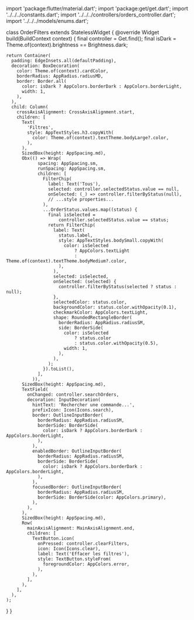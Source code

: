 import 'package:flutter/material.dart';
import 'package:get/get.dart';
import '../../../constants.dart';
import '../../../controllers/orders_controller.dart';
import '../../../models/enums.dart';

class OrderFilters extends StatelessWidget {
  @override
  Widget build(BuildContext context) {
    final controller = Get.find<OrdersController>();
    final isDark = Theme.of(context).brightness == Brightness.dark;

    return Container(
      padding: EdgeInsets.all(defaultPadding),
      decoration: BoxDecoration(
        color: Theme.of(context).cardColor,
        borderRadius: AppRadius.radiusMD,
        border: Border.all(
          color: isDark ? AppColors.borderDark : AppColors.borderLight,
          width: 1,
        ),
      ),
      child: Column(
        crossAxisAlignment: CrossAxisAlignment.start,
        children: [
          Text(
            'Filtres',
            style: AppTextStyles.h3.copyWith(
              color: Theme.of(context).textTheme.bodyLarge?.color,
            ),
          ),
          SizedBox(height: AppSpacing.md),
          Obx(() => Wrap(
                spacing: AppSpacing.sm,
                runSpacing: AppSpacing.sm,
                children: [
                  FilterChip(
                    label: Text('Tous'),
                    selected: controller.selectedStatus.value == null,
                    onSelected: (_) => controller.filterByStatus(null),
                    // ...style properties...
                  ),
                  ...OrderStatus.values.map((status) {
                    final isSelected =
                        controller.selectedStatus.value == status;
                    return FilterChip(
                      label: Text(
                        status.label,
                        style: AppTextStyles.bodySmall.copyWith(
                          color: isSelected
                              ? AppColors.textLight
                              : Theme.of(context).textTheme.bodyMedium?.color,
                        ),
                      ),
                      selected: isSelected,
                      onSelected: (selected) {
                        controller.filterByStatus(selected ? status : null);
                      },
                      selectedColor: status.color,
                      backgroundColor: status.color.withOpacity(0.1),
                      checkmarkColor: AppColors.textLight,
                      shape: RoundedRectangleBorder(
                        borderRadius: AppRadius.radiusSM,
                        side: BorderSide(
                          color: isSelected
                              ? status.color
                              : status.color.withOpacity(0.5),
                          width: 1,
                        ),
                      ),
                    );
                  }).toList(),
                ],
              )),
          SizedBox(height: AppSpacing.md),
          TextField(
            onChanged: controller.searchOrders,
            decoration: InputDecoration(
              hintText: 'Rechercher une commande...',
              prefixIcon: Icon(Icons.search),
              border: OutlineInputBorder(
                borderRadius: AppRadius.radiusSM,
                borderSide: BorderSide(
                  color: isDark ? AppColors.borderDark : AppColors.borderLight,
                ),
              ),
              enabledBorder: OutlineInputBorder(
                borderRadius: AppRadius.radiusSM,
                borderSide: BorderSide(
                  color: isDark ? AppColors.borderDark : AppColors.borderLight,
                ),
              ),
              focusedBorder: OutlineInputBorder(
                borderRadius: AppRadius.radiusSM,
                borderSide: BorderSide(color: AppColors.primary),
              ),
            ),
          ),
          SizedBox(height: AppSpacing.md),
          Row(
            mainAxisAlignment: MainAxisAlignment.end,
            children: [
              TextButton.icon(
                onPressed: controller.clearFilters,
                icon: Icon(Icons.clear),
                label: Text('Effacer les filtres'),
                style: TextButton.styleFrom(
                  foregroundColor: AppColors.error,
                ),
              ),
            ],
          ),
        ],
      ),
    );
  }
}
